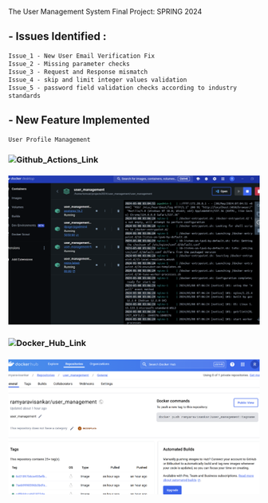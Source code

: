 The User Management System Final Project: SPRING 2024

## - Issues Identified :
    Issue_1 - New User Email Verification Fix
    Issue_2 - Missing parameter checks
    Issue_3 - Request and Response mismatch
    Issue_4 - skip and limit integer values validation
    Issue_5 - password field validation checks according to industry standards

## - New Feature Implemented
    User Profile Management

### ![Github_Actions_Link](https://github.com/Ramya-Ravisankar/user_management/actions/)

### ![Docker_Desktop_Image](Images/DockerDesktopImage.png)

### ![Docker_Hub_Link](https://hub.docker.com/repository/docker/ramyaravisankar/user_management/general)

### ![Docker_Hub_Image](Images/DockerHubImage.png)